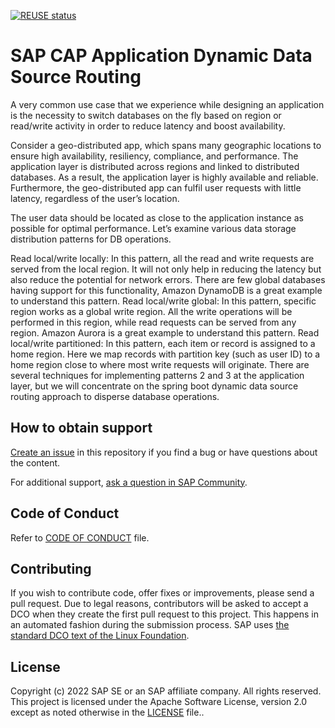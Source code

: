 [![REUSE status](https://api.reuse.software/badge/github.com/SAP-samples/cap-distributed-resiliency)](https://api.reuse.software/info/github.com/SAP-samples/cap-distributed-resiliency)

# SAP CAP Application Dynamic Data Source Routing
A very common use case that we experience while designing an application is the necessity to switch databases on the fly based on region or read/write activity in order to reduce latency and boost availability.

Consider a geo-distributed app, which spans many geographic locations to ensure high availability, resiliency, compliance, and performance. The application layer is distributed across regions and linked to distributed databases. As a result, the application layer is highly available and reliable. Furthermore, the geo-distributed app can fulfil user requests with little latency, regardless of the user’s location.

The user data should be located as close to the application instance as possible for optimal performance. Let’s examine various data storage distribution patterns for DB operations.

Read local/write locally: In this pattern, all the read and write requests are served from the local region. It will not only help in reducing the latency but also reduce the potential for network errors. There are few global databases having support for this functionality, Amazon DynamoDB is a great example to understand this pattern.
Read local/write global: In this pattern, specific region works as a global write region. All the write operations will be performed in this region, while read requests can be served from any region. Amazon Aurora is a great example to understand this pattern.
Read local/write partitioned: In this pattern, each item or record is assigned to a home region. Here we map records with partition key (such as user ID) to a home region close to where most write requests will originate.
There are several techniques for implementing patterns 2 and 3 at the application layer, but we will concentrate on the spring boot dynamic data source routing approach to disperse database operations.

## How to obtain support
[Create an issue](https://github.com/SAP-samples/cap-distributed-resiliency/issues) in this repository if you find a bug or have questions about the content.
 
For additional support, [ask a question in SAP Community](https://answers.sap.com/questions/ask.html).
## Code of Conduct
Refer to [CODE OF CONDUCT](CODE_OF_CONDUCT.md) file.

## Contributing
If you wish to contribute code, offer fixes or improvements, please send a pull request. Due to legal reasons, contributors will be asked to accept a DCO when they create the first pull request to this project. This happens in an automated fashion during the submission process. SAP uses [the standard DCO text of the Linux Foundation](https://developercertificate.org/).

## License
Copyright (c) 2022 SAP SE or an SAP affiliate company. All rights reserved. This project is licensed under the Apache Software License, version 2.0 except as noted otherwise in the [LICENSE](LICENSE) file..